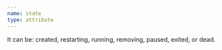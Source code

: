 ```yaml
---
name: state
type: attribute
---
```


It can be: created, restarting, running, removing, paused, exited, or dead.